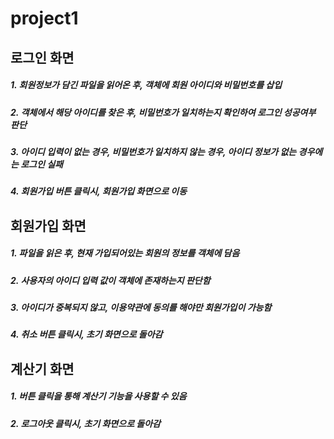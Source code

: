project1
======

## 로그인 화면
##### 1. 회원정보가 담긴 파일을 읽어온 후, 객체에 회원 아이디와 비밀번호를 삽입
##### 2. 객체에서 해당 아이디를 찾은 후, 비밀번호가 일치하는지 확인하여 로그인 성공여부 판단
##### 3. 아이디 입력이 없는 경우, 비밀번호가 일치하지 않는 경우, 아이디 정보가 없는 경우에는 로그인 실패
##### 4. 회원가입 버튼 클릭시, 회원가입 화면으로 이동

## 회원가입 화면
##### 1. 파일을 읽은 후, 현재 가입되어있는 회원의 정보를 객체에 담음
##### 2. 사용자의 아이디 입력 값이 객체에 존재하는지 판단함
##### 3. 아이디가 중복되지 않고, 이용약관에 동의를 해야만 회원가입이 가능함
##### 4. 취소 버튼 클릭시, 초기 화면으로 돌아감

## 계산기 화면
##### 1. 버튼 클릭을 통해 계산기 기능을 사용할 수 있음
##### 2. 로그아웃 클릭시, 초기 화면으로 돌아감

